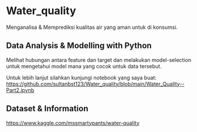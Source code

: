 # Water_quality

Menganalisa & Memprediksi kualitas air yang aman untuk di konsumsi. 

## Data Analysis & Modelling with Python
Melihat hubungan antara feature dan target dan melakukan model-selection untuk mengetahui model mana yang cocok untuk data tersebut.

Untuk lebih lanjut silahkan kunjungi notebook yang saya buat: 
https://github.com/sultanbst123/Water_quality/blob/main/Water_Quality--Part2.ipynb
## Dataset & Information
https://www.kaggle.com/mssmartypants/water-quality
